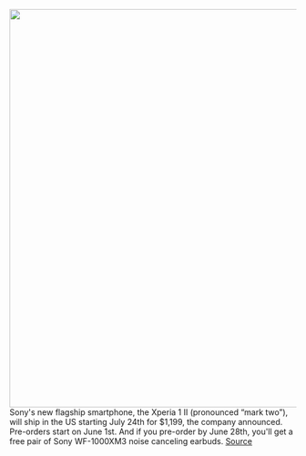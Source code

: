 <img src='https://cdn.vox-cdn.com/thumbor/rMkdDfuCBeX4f9HbK9lKuwhHrXU=/0x0:4096x3000/1200x800/filters:focal(1721x1173:2375x1827)/cdn.vox-cdn.com/uploads/chorus_image/image/66838910/Untitled.0.png' width='700px' /><br/>
Sony's new flagship smartphone, the Xperia 1 II (pronounced “mark two”), will ship in the US starting July 24th for $1,199, the company announced. Pre-orders start on June 1st. And if you pre-order by June 28th, you'll get a free pair of Sony WF-1000XM3 noise canceling earbuds.
<a href='https://www.theverge.com/2020/5/24/21268097/sonys-xperia-1-ii-ships-july-24th-1199-us-united-states'> Source <a/>